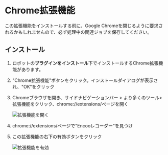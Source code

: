 # Chrome拡張機能
この拡張機能をインストールする前に、Google Chromeを閉じるように要求されるかもしれませんので、必ず処理中の関連ジョブを保存してください。

## インストール
1. ロボットの**プラグインをインストール**下でインストールするChrome拡張機能があります。

2. "Chrome拡張機能"ボタンをクリック。インストールダイアログが表示され、"OK"をクリック

3. Chromeブラウザを開き、サイドナビゲーションバー > より多くのツール>拡張機能をクリック、chrome://extensions/ページを開く

    ![拡張機能を開く](https://docimages.blob.core.chinacloudapi.cn/images/Studio/Extensions/chrome-openExtension.png)

4. chrome://extensions/ページで"Encooレコーダー"を見つけ

5. この拡張機能の右下の有効ボタンをクリック

    ![拡張機能を有効](https://docimages.blob.core.chinacloudapi.cn/images/Studio/Extensions/chrome-usingExtension.png)
